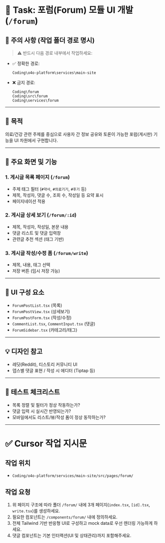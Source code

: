 # 🧩 Task: 포럼(Forum) 모듈 UI 개발 (`/forum`)

## 📌 주의 사항 (작업 폴더 경로 명시)

> ⚠️ 반드시 다음 경로 내부에서 작업하세요:

- ✅ 정확한 경로:
  ```
  Coding\o4o-platform\services\main-site
  ```

- ❌ 금지 경로:
  ```
  Coding\forum
  Coding\src\forum
  Coding\services\forum
  ```

---

## 🎯 목적
의료/건강 관련 주제를 중심으로 사용자 간 정보 공유와 토론이 가능한 포럼(게시판) 기능을 UI 차원에서 구현합니다.

---

## 📐 주요 화면 및 기능

### 1. 게시글 목록 페이지 (`/forum`)
- 주제 태그 필터 (`#약사`, `#의료기기`, `#후기` 등)
- 제목, 작성자, 댓글 수, 조회 수, 작성일 등 요약 표시
- 페이지네이션 적용

### 2. 게시글 상세 보기 (`/forum/:id`)
- 제목, 작성자, 작성일, 본문 내용
- 댓글 리스트 및 댓글 입력창
- 관련글 추천 섹션 (태그 기반)

### 3. 게시글 작성/수정 폼 (`/forum/write`)
- 제목, 내용, 태그 선택
- 저장 버튼 (임시 저장 가능)

---

## 💬 UI 구성 요소

- `ForumPostList.tsx` (목록)
- `ForumPostView.tsx` (상세보기)
- `ForumPostForm.tsx` (작성/수정)
- `CommentList.tsx`, `CommentInput.tsx` (댓글)
- `ForumSidebar.tsx` (카테고리/태그)

---

## 💡 디자인 참고
- 레딧(Reddit), 티스토리 커뮤니티 UI
- 뎁스별 댓글 표현 / 작성 시 에디터 (Tiptap 등)

---

## 🧪 테스트 체크리스트
- 목록 정렬 및 필터가 정상 작동하는가?
- 댓글 입력 시 실시간 반영되는가?
- 모바일에서도 리스트/뷰/작성 폼이 정상 동작하는가?

---

# ✅ Cursor 작업 지시문

## 작업 위치
- `Coding/o4o-platform/services/main-site/src/pages/forum/`

## 작업 요청
1. 위 페이지 구조에 따라 폴더 `/forum/` 내에 3개 페이지(`index.tsx`, `[id].tsx`, `write.tsx`)를 생성하세요.
2. 필요한 컴포넌트는 `/components/forum/` 내에 정의하세요.
3. 전체 Tailwind 기반 반응형 UI로 구성하고 mock data로 우선 렌더링 가능하게 하세요.
4. 댓글 컴포넌트는 기본 인터랙션(UI 및 상태관리)까지 포함해주세요.
